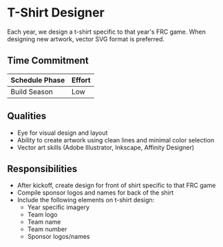 # T-Shirt Designer

Each year, we design a t-shirt specific to that year's FRC game. When designing new artwork, vector SVG format is preferred.

## Time Commitment

| Schedule Phase     | Effort   |
|--------------------|----------|
| Build Season       | Low      |

## Qualities
 - Eye for visual design and layout
 - Ability to create artwork using clean lines and minimal color selection
 - Vector art skills (Adobe Illustrator, Inkscape, Affinity Designer)

## Responsibilities
 - After kickoff, create design for front of shirt specific to that FRC game
 - Compile sponsor logos and names for back of the shirt
 - Include the following elements on t-shirt design:
    - Year specific imagery
    - Team logo
    - Team name
    - Team number
    - Sponsor logos/names
